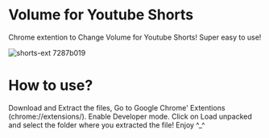 # Volume for Youtube Shorts
 Chrome extention to Change Volume for Youtube Shorts! Super easy to use!

![shorts-ext 7287b019](https://github.com/itsOwn3r/Volume-for-Youtube-Shorts/assets/119396660/160e4b9e-2d2b-4a2e-8bd8-5e92f5a03718)


 # How to use?
 Download and Extract the files, Go to Google Chrome' Extentions (chrome://extensions/). Enable Developer mode. Click on Load unpacked and select the folder where you extracted the file! 
 Enjoy ^_^
